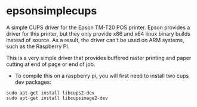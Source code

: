 # epsonsimplecups
A simple CUPS driver for the Epson TM-T20 POS printer.
Epson provides a driver for this printer, but they only provide x86 and x64 linux binary builds instead of source. As a result, the driver can't be used on ARM systems, such as the Raspberry PI.

This is a very simple driver that provides buffered raster printing and paper cutting at end of page or end of job.

- To compile this on a raspberry pi, you will first need to install two cups dev packages:
```
sudo apt-get install libcups2-dev
sudo apt-get install libcupsimage2-dev
```


